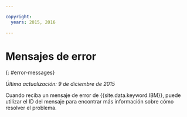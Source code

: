 ```yaml
---

copyright:
  years: 2015, 2016

---
```



# Mensajes de error
{: #error-messages}

*Última actualización: 9 de diciembre de 2015*

Cuando reciba un mensaje de error de {{site.data.keyword.IBM}}, puede utilizar el ID del mensaje para encontrar más información sobre cómo resolver el problema. 

